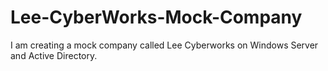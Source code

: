 # Lee-CyberWorks-Mock-Company
I am creating a mock company called Lee Cyberworks on Windows Server and Active Directory.
